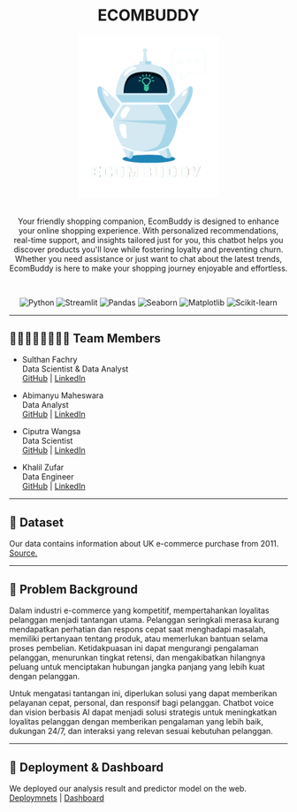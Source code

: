 <!-- [![Open in Visual Studio Code](https://classroom.github.com/assets/open-in-vscode-2e0aaae1b6195c2367325f4f02e2d04e9abb55f0b24a779b69b11b9e10269abc.svg)](https://classroom.github.com/online_ide?assignment_repo_id=15332142&assignment_repo_type=AssignmentRepo) -->


<a name="readme-top"></a>

<div align='center'>
    <h1><b>ECOMBUDDY</b></h1>
    <img src='ECOMBUDDY.png' width="256"/>
    <br><br>
    <p>Your friendly shopping companion, EcomBuddy is designed to enhance your online shopping experience. With personalized recommendations, real-time support, and insights tailored just for you, this chatbot helps you discover products you'll love while fostering loyalty and preventing churn. Whether you need assistance or just want to chat about the latest trends, EcomBuddy is here to make your shopping journey enjoyable and effortless.</p>
    <br>

![Python](https://badgen.net/badge/Python/3.9.18/blue?)
![Streamlit](https://badgen.net/badge/Streamlit/1.10.0/orange?)
![Pandas](https://badgen.net/badge/Pandas/1.4.3/blue?)
![Seaborn](https://badgen.net/badge/Seaborn/0.11.2/green?)
![Matplotlib](https://badgen.net/badge/Matplotlib/3.5.2/blue?)
![Scikit-learn](https://badgen.net/badge/scikit-learn/1.4.2/yellow?)

</div>

---

## 👨🏻‍👩🏻‍👦🏻‍👦🏻 **Team Members**
- Sulthan Fachry  
Data Scientist & Data Analyst<br>
    [GitHub](https://github.com/sulthanfi) | [LinkedIn](https://www.linkedin.com/in/sulthan-fachry-inadamar-4309b4195/)

- Abimanyu Maheswara<br>
Data Analyst<br>
    [GitHub](https://github.com/abimanyukayana) | [LinkedIn](https://www.linkedin.com/in/abimanyu-kayana-maheswara/)

- Ciputra Wangsa <br>
Data Scientist<br>
    [GitHub](https://github.com/ciputrawangsa) | [LinkedIn](https://www.linkedin.com/in/ciputra-wangsa/)

- Khalil Zufar <br>
Data Engineer<br>
    [GitHub](https://github.com/khalilzufar) | [LinkedIn](https://www.linkedin.com/in/khalil-zufar/)

--- 
## 💾 **Dataset**
Our data contains information about UK e-commerce purchase from 2011.
[Source.](https://www.kaggle.com/datasets/carrie1/ecommerce-data/data)

---
## 📝 **Problem Background**

Dalam industri e-commerce yang kompetitif, mempertahankan loyalitas pelanggan menjadi tantangan utama. Pelanggan seringkali merasa kurang mendapatkan perhatian dan respons cepat saat menghadapi masalah, memiliki pertanyaan tentang produk, atau memerlukan bantuan selama proses pembelian. Ketidakpuasan ini dapat mengurangi pengalaman pelanggan, menurunkan tingkat retensi, dan mengakibatkan hilangnya peluang untuk menciptakan hubungan jangka panjang yang lebih kuat dengan pelanggan.

Untuk mengatasi tantangan ini, diperlukan solusi yang dapat memberikan pelayanan cepat, personal, dan responsif bagi pelanggan. Chatbot voice dan vision berbasis AI dapat menjadi solusi strategis untuk meningkatkan loyalitas pelanggan dengan memberikan pengalaman yang lebih baik, dukungan 24/7, dan interaksi yang relevan sesuai kebutuhan pelanggan.

---
## 🚀 **Deployment & Dashboard**
We deployed our analysis result and predictor model on the web.
[Deploymnets](https://huggingface.co/spaces/dnirfana/Complaint_Ease?logs=build) | [Dashboard](https://bit.ly/Complaint-Ease-Dashboard)
